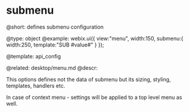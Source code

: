 submenu
=============


@short: defines submenu configuration

@type: object
@example:
webix.ui({
	view:"menu",
	width:150,
	submenu:{
		width:250,
		template:"SUB #value#"
	}
});

@template:	api_config

@related:
	desktop/menu.md
@descr:

This options defines not the data of submenu but its sizing, styling, templates, handlers etc.

In case of context menu - settings will be applied to a top level menu as well. 

